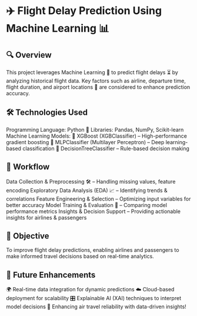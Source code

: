 # ✈️ Flight Delay Prediction Using Machine Learning 📊
## 🔍 Overview
This project leverages Machine Learning 🤖 to predict flight delays ⏳ by analyzing historical flight data. Key factors such as airline, departure time, flight duration, and airport locations 🏢 are considered to enhance prediction accuracy.

## 🛠 Technologies Used
Programming Language: Python 🐍
Libraries: Pandas, NumPy, Scikit-learn
Machine Learning Models:
🚀 XGBoost (XGBClassifier) – High-performance gradient boosting
🧠 MLPClassifier (Multilayer Perceptron) – Deep learning-based classification
🌳 DecisionTreeClassifier – Rule-based decision making
## 🔄 Workflow
Data Collection & Preprocessing 🛠️ – Handling missing values, feature encoding
Exploratory Data Analysis (EDA) 📈 – Identifying trends & correlations
Feature Engineering & Selection – Optimizing input variables for better accuracy
Model Training & Evaluation 🎯 – Comparing model performance metrics
Insights & Decision Support – Providing actionable insights for airlines & passengers
## 🎯 Objective
To improve flight delay predictions, enabling airlines and passengers to make informed travel decisions based on real-time analytics.

## 🔮 Future Enhancements
🌍 Real-time data integration for dynamic predictions
☁️ Cloud-based deployment for scalability
🎛 Explainable AI (XAI) techniques to interpret model decisions
🚀 Enhancing air travel reliability with data-driven insights!
